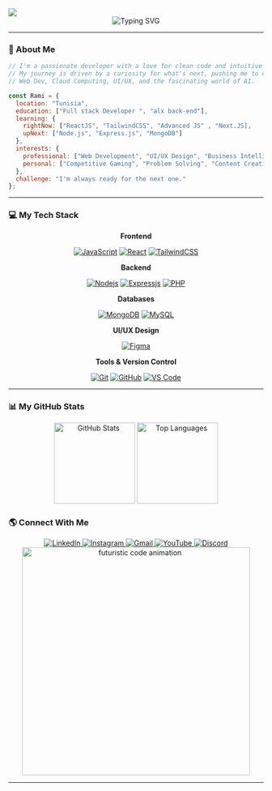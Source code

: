 <img src="https://capsule-render.vercel.app/api?type=wave&color=38BDF8&width=100%&height=150§ion=header"/>

<div align="center">
  <img src="https://readme-typing-svg.herokuapp.com?font=JetBrains+Mono&size=28&duration=5000&pause=1000&color=38BDF8¢er=true&vCenter=true&width=600&lines=Hi+there,+I'm+Zakaria+Hannane;A+Web+Developer+from+Morocco;A+Full-Stack+Developer." alt="Typing SVG" />
</div>

<!-- Top Wave Animation -->

---

### 🚀 About Me

```javascript
// I'm a passionate developer with a love for clean code and intuitive design.
// My journey is driven by a curiosity for what's next, pushing me to explore 
// Web Dev, Cloud Computing, UI/UX, and the fascinating world of AI.

const Rami = {
  location: "Tunisia",
  education: ["Full stack Developer ", "alx back-end"],
  learning: {
    rightNow: ["ReactJS", "TailwindCSS", "Advanced JS" , "Next.JS],
    upNext: ["Node.js", "Express.js", "MongoDB"]
  },
  interests: {
    professional: ["Web Development", "UI/UX Design", "Business Intelligence"],
    personal: ["Competitive Gaming", "Problem Solving", "Content Creation"]
  },
  challenge: "I'm always ready for the next one."
};
```
---

### 💻 My Tech Stack

<div align="center">
  <p><strong>Frontend</strong></p>
  <a href="https://developer.mozilla.org/en-US/docs/Web/JavaScript" target="_blank" rel="noreferrer"><img src="https://img.shields.io/badge/JavaScript-F7DF1E?style=for-the-badge&logo=javascript&logoColor=black" alt="JavaScript"/></a>
  <a href="https://reactjs.org/" target="_blank" rel="noreferrer"><img src="https://img.shields.io/badge/React-61DAFB?style=for-the-badge&logo=react&logoColor=black" alt="React"/></a>
  <a href="https://tailwindcss.com/" target="_blank" rel="noreferrer"><img src="https://img.shields.io/badge/Tailwind_CSS-38B2AC?style=for-the-badge&logo=tailwind-css&logoColor=white" alt="TailwindCSS"/></a>
  
  <p><strong>Backend</strong></p>
  <a href="https://nodejs.org" target="_blank" rel="noreferrer"><img src="https://img.shields.io/badge/Node.js-339933?style=for-the-badge&logo=nodedotjs&logoColor=white" alt="Nodejs"/></a>
  <a href="https://expressjs.com" target="_blank" rel="noreferrer"><img src="https://img.shields.io/badge/Express.js-000000?style=for-the-badge&logo=express&logoColor=white" alt="Expressjs"/></a>
  <a href="https://www.php.net" target="_blank" rel="noreferrer"><img src="https://img.shields.io/badge/PHP-777BB4?style=for-the-badge&logo=php&logoColor=white" alt="PHP"/></a>

  <p><strong>Databases</strong></p>
  <a href="https://www.mongodb.com/" target="_blank" rel="noreferrer"><img src="https://img.shields.io/badge/MongoDB-47A248?style=for-the-badge&logo=mongodb&logoColor=white" alt="MongoDB"/></a>
  <a href="https://www.mysql.com/" target="_blank" rel="noreferrer"><img src="https://img.shields.io/badge/MySQL-4479A1?style=for-the-badge&logo=mysql&logoColor=white" alt="MySQL"/></a>
  
  <p><strong>UI/UX Design</strong></p>
  <a href="https://www.figma.com/" target="_blank" rel="noreferrer"><img src="https://img.shields.io/badge/Figma-F24E1E?style=for-the-badge&logo=figma&logoColor=white" alt="Figma"/></a>
  
  <p><strong>Tools & Version Control</strong></p>
  <a href="https://git-scm.com/" target="_blank" rel="noreferrer"><img src="https://img.shields.io/badge/Git-F05032?style=for-the-badge&logo=git&logoColor=white" alt="Git"/></a>
  <a href="https://github.com/" target="_blank" rel="noreferrer"><img src="https://img.shields.io/badge/GitHub-181717?style=for-the-badge&logo=github&logoColor=white" alt="GitHub"/></a>
  <a href="https://code.visualstudio.com/" target="_blank" rel="noreferrer"><img src="https://img.shields.io/badge/VS_Code-007ACC?style=for-the-badge&logo=visual-studio-code&logoColor=white" alt="VS Code"/></a>
</div>

---



### 📊 My GitHub Stats

<div align="center">
  <img src="https://github-readme-stats.vercel.app/api?username=abderrahmane-laourf&show_icons=true&count_private=true&theme=tokyonight&hide_border=true&border_radius=10" height="160" alt="GitHub Stats" />
  <img src="https://github-readme-stats.vercel.app/api/top-langs?username=abderrahmane-laourf&layout=compact&theme=tokyonight&hide_border=true&border_radius=10" height="160" alt="Top Languages" />
</div>

### 🌎 Connect With Me

<div align="center">
  <a href="https://www.linkedin.com/in/rami-ben-ferjani-072150315/" target="_blank">
    <img src="https://img.shields.io/badge/LinkedIn-0077B5?style=for-the-badge&logo=linkedin&logoColor=white" alt="LinkedIn"/>
  </a>
  <a href="" target="_blank">
    <img src="https://img.shields.io/badge/Instagram-E4405F?style=for-the-badge&logo=instagram&logoColor=white" alt="Instagram"/>
  </a>
  <a href="
" target="_blank">
    <img src="https://img.shields.io/badge/Gmail-D14836?style=for-the-badge&logo=gmail&logoColor=white" alt="Gmail" href="zakariahannane28@gmail.com"/>
  </a>
  <a href="" target="_blank">
    <img src="https://img.shields.io/badge/YouTube-FF0000?style=for-the-badge&logo=youtube&logoColor=white" alt="YouTube"/>
  </a>
  <a href="" target="_blank">
    <img src="https://img.shields.io/badge/Discord-7289DA?style=for-the-badge&logo=discord&logoColor=white" alt="Discord"/>
  </a>
</div>

<div align="center">
  <img src="https://raw.githubusercontent.com/abhisheknaiidu/abhisheknaiidu/master/code.gif" width="450" alt="futuristic code animation" />
</div>

---

